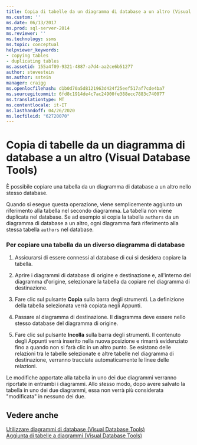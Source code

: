 ```yaml
---
title: Copia di tabelle da un diagramma di database a un altro (Visual Database Tools) | Microsoft Docs
ms.custom: ''
ms.date: 06/13/2017
ms.prod: sql-server-2014
ms.reviewer: ''
ms.technology: ssms
ms.topic: conceptual
helpviewer_keywords:
- copying tables
- duplicating tables
ms.assetid: 155a4f09-9321-4887-a7d4-aa2ce6b51277
author: stevestein
ms.author: sstein
manager: craigg
ms.openlocfilehash: d1b0d70a5d8121963d424f25eef517af7cde4ba7
ms.sourcegitcommit: 6fd8c1914de4c7ac24900fe388ecc7883c740077
ms.translationtype: MT
ms.contentlocale: it-IT
ms.lasthandoff: 04/26/2020
ms.locfileid: "62720070"
---
```

# <a name="copy-tables-from-one-database-diagrams-to-another-visual-database-tools"></a>Copia di tabelle da un diagramma di database a un altro (Visual Database Tools)
  È possibile copiare una tabella da un diagramma di database a un altro nello stesso database.  
  
 Quando si esegue questa operazione, viene semplicemente aggiunto un riferimento alla tabella nel secondo diagramma. La tabella non viene duplicata nel database. Se ad esempio si copia la tabella `authors` da un diagramma di database a un altro, ogni diagramma farà riferimento alla stessa tabella `authors` nel database.  
  
### <a name="to-copy-a-table-from-another-database-diagram"></a>Per copiare una tabella da un diverso diagramma di database  
  
1.  Assicurarsi di essere connessi al database di cui si desidera copiare la tabella.  
  
2.  Aprire i diagrammi di database di origine e destinazione e, all'interno del diagramma d'origine, selezionare la tabella da copiare nel diagramma di destinazione.  
  
3.  Fare clic sul pulsante **Copia** sulla barra degli strumenti. La definizione della tabella selezionata verrà copiata negli Appunti.  
  
4.  Passare al diagramma di destinazione. Il diagramma deve essere nello stesso database del diagramma di origine.  
  
5.  Fare clic sul pulsante **Incolla** sulla barra degli strumenti. Il contenuto degli Appunti verrà inserito nella nuova posizione e rimarrà evidenziato fino a quando non si farà clic in un altro punto. Se esistono delle relazioni tra le tabelle selezionate e altre tabelle nel diagramma di destinazione, verranno tracciate automaticamente le linee delle relazioni.  
  
 Le modifiche apportate alla tabella in uno dei due diagrammi verranno riportate in entrambi i diagrammi. Allo stesso modo, dopo avere salvato la tabella in uno dei due diagrammi, essa non verrà più considerata "modificata" in nessuno dei due.  
  
## <a name="see-also"></a>Vedere anche  
 [Utilizzare diagrammi di database &#40;Visual Database Tools&#41;](visual-database-tools.md)   
 [Aggiunta di tabelle a diagrammi &#40;Visual Database Tools&#41;](add-tables-to-diagrams-visual-database-tools.md)  
  
  
